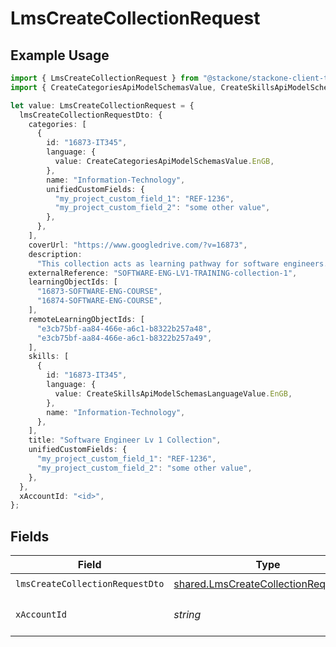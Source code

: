 # LmsCreateCollectionRequest

## Example Usage

```typescript
import { LmsCreateCollectionRequest } from "@stackone/stackone-client-ts/sdk/models/operations";
import { CreateCategoriesApiModelSchemasValue, CreateSkillsApiModelSchemasLanguageValue } from "@stackone/stackone-client-ts/sdk/models/shared";

let value: LmsCreateCollectionRequest = {
  lmsCreateCollectionRequestDto: {
    categories: [
      {
        id: "16873-IT345",
        language: {
          value: CreateCategoriesApiModelSchemasValue.EnGB,
        },
        name: "Information-Technology",
        unifiedCustomFields: {
          "my_project_custom_field_1": "REF-1236",
          "my_project_custom_field_2": "some other value",
        },
      },
    ],
    coverUrl: "https://www.googledrive.com/?v=16873",
    description:
      "This collection acts as learning pathway for software engineers.",
    externalReference: "SOFTWARE-ENG-LV1-TRAINING-collection-1",
    learningObjectIds: [
      "16873-SOFTWARE-ENG-COURSE",
      "16874-SOFTWARE-ENG-COURSE",
    ],
    remoteLearningObjectIds: [
      "e3cb75bf-aa84-466e-a6c1-b8322b257a48",
      "e3cb75bf-aa84-466e-a6c1-b8322b257a49",
    ],
    skills: [
      {
        id: "16873-IT345",
        language: {
          value: CreateSkillsApiModelSchemasLanguageValue.EnGB,
        },
        name: "Information-Technology",
      },
    ],
    title: "Software Engineer Lv 1 Collection",
    unifiedCustomFields: {
      "my_project_custom_field_1": "REF-1236",
      "my_project_custom_field_2": "some other value",
    },
  },
  xAccountId: "<id>",
};
```

## Fields

| Field                                                                                               | Type                                                                                                | Required                                                                                            | Description                                                                                         |
| --------------------------------------------------------------------------------------------------- | --------------------------------------------------------------------------------------------------- | --------------------------------------------------------------------------------------------------- | --------------------------------------------------------------------------------------------------- |
| `lmsCreateCollectionRequestDto`                                                                     | [shared.LmsCreateCollectionRequestDto](../../../sdk/models/shared/lmscreatecollectionrequestdto.md) | :heavy_check_mark:                                                                                  | N/A                                                                                                 |
| `xAccountId`                                                                                        | *string*                                                                                            | :heavy_check_mark:                                                                                  | The account identifier                                                                              |